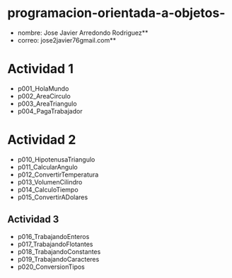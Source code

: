 # programacion-orientada-a-objetos-

- nombre: Jose Javier Arredondo Rodriguez**
- correo: jose2javier76gmail.com**

# Actividad 1
- p001_HolaMundo
- p002_AreaCirculo
- p003_AreaTriangulo
- p004_PagaTrabajador

# Actividad 2
- p010_HipotenusaTriangulo
- p011_CalcularAngulo
- p012_ConvertirTemperatura
- p013_VolumenCilindro
- p014_CalculoTiempo
- p015_ConvertirADolares

## Actividad 3
- p016_TrabajandoEnteros
- p017_TrabajandoFlotantes
- p018_TrabajandoConstantes
- p019_TrabajandoCaracteres
- p020_ConversionTipos
